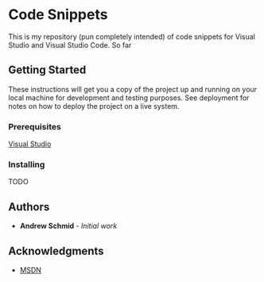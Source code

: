 # Code Snippets

This is my repository (pun completely intended) of code snippets for Visual Studio and Visual Studio Code. So far

## Getting Started

These instructions will get you a copy of the project up and running on your local machine for development and testing purposes. See deployment for notes on how to deploy the project on a live system.

### Prerequisites

[Visual Studio](https://visualstudio.microsoft.com/downloads/ "Download")

### Installing
TODO

## Authors

* **Andrew Schmid** - *Initial work*

## Acknowledgments

* [MSDN](https://docs.microsoft.com/en-us/visualstudio/ide/code-snippets?view=vs-2019)